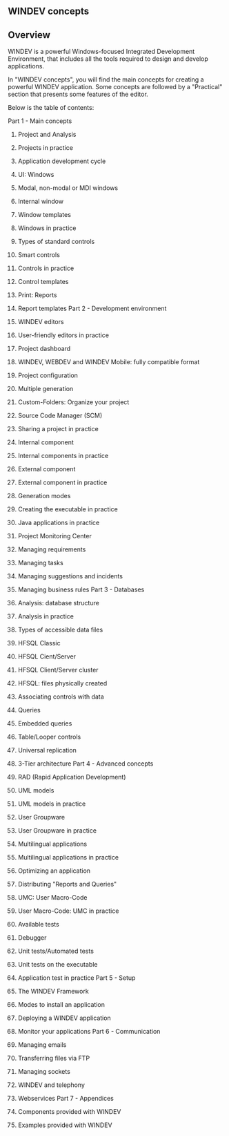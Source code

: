 
## WINDEV concepts
<a name="NOTE1"></a>
<a name="NOTE1_1"></a>


## Overview
<a name="overview_ELTTEXTE000047"></a>
WINDEV is a powerful Windows-focused Integrated Development Environment, that includes all the tools required to design and develop applications.

In "WINDEV concepts", you will find the main concepts for creating a powerful WINDEV application. 
Some concepts are followed by a "Practical" section that presents some features of the editor.

Below is the table of contents: 

Part 1 - Main concepts

1. Project and Analysis
2. Projects in practice
3. Application development cycle
4. UI: Windows
5. Modal, non-modal or MDI windows
6. Internal window
7. Window templates
8. Windows in practice
9. Types of standard controls
10. Smart controls
11. Controls in practice
12. Control templates
13. Print: Reports
14. Report templates
Part 2 - Development environment

1. WINDEV editors
2. User-friendly editors in practice
3. Project dashboard
4. WINDEV, WEBDEV and WINDEV Mobile: fully compatible format
5. Project configuration
6. Multiple generation
7. Custom-Folders: Organize your project
8. Source Code Manager (SCM)
9. Sharing a project in practice
10. Internal component
11. Internal components in practice
12. External component
13. External component in practice
14. Generation modes
15. Creating the executable in practice
16. Java applications in practice
17. Project Monitoring Center
18. Managing requirements
19. Managing tasks
20. Managing suggestions and incidents
21. Managing business rules
Part 3 - Databases

1. Analysis: database structure
2. Analysis in practice
3. Types of accessible data files
4. HFSQL Classic
5. HFSQL Cient/Server
6. HFSQL Client/Server cluster
7. HFSQL: files physically created
8. Associating controls with data
9. Queries
10. Embedded queries
11. Table/Looper controls
12. Universal replication
13. 3-Tier architecture
Part 4 - Advanced concepts

1. RAD (Rapid Application Development)
2. UML models
3. UML models in practice
4. User Groupware
5. User Groupware in practice
6. Multilingual applications
7. Multilingual applications in practice
8. Optimizing an application
9. Distributing "Reports and Queries"
10. UMC: User Macro-Code
11. User Macro-Code: UMC in practice
12. Available tests
13. Debugger
14. Unit tests/Automated tests
15. Unit tests on the executable
16. Application test in practice
Part 5 - Setup

1. The WINDEV Framework
2. Modes to install an application
3. Deploying a WINDEV application
4. Monitor your applications
Part 6 - Communication

1. Managing emails
2. Transferring files via FTP 
3. Managing sockets
4. WINDEV and telephony
5. Webservices
Part 7 - Appendices

1. Components provided with WINDEV
2. Examples provided with WINDEV